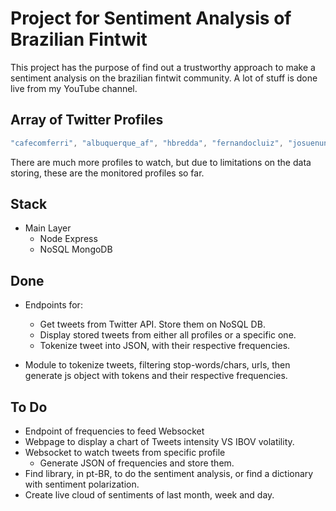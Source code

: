 # Project for **Sentiment Analysis** of Brazilian Fintwit

This project has the purpose of find out a trustworthy approach to make a sentiment analysis on the brazilian fintwit community. A lot of stuff is done live from my YouTube channel.

## Array of Twitter Profiles

```javascript
"cafecomferri", "albuquerque_af", "hbredda", "fernandocluiz", "josuenunes", "PabloSpyer", "quantzed", "MeninRibeiro", "ThiagoNigro", "helocruz"
``` 

There are much more profiles to watch, but due to limitations on the data storing, these are the monitored profiles so far.

## Stack

- Main Layer
    - Node Express
    - NoSQL MongoDB

## Done

- Endpoints for:
    - Get tweets from Twitter API. Store them on NoSQL DB.
    - Display stored tweets from either all profiles or a specific one.
    - Tokenize tweet into JSON, with their respective frequencies.

- Module to tokenize tweets, filtering stop-words/chars, urls, then generate js object with tokens and their respective frequencies.

## To Do

- Endpoint of frequencies to feed Websocket
- Webpage to display a chart of Tweets intensity VS IBOV volatility.
- Websocket to watch tweets from specific profile
	- Generate JSON of frequencies and store them.
- Find library, in pt-BR, to do the sentiment analysis, or find a dictionary with sentiment polarization.
- Create live cloud of sentiments of last month, week and day.
